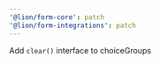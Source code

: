 ```yaml
---
'@lion/form-core': patch
'@lion/form-integrations': patch
---
```


Add `clear()` interface to choiceGroups
